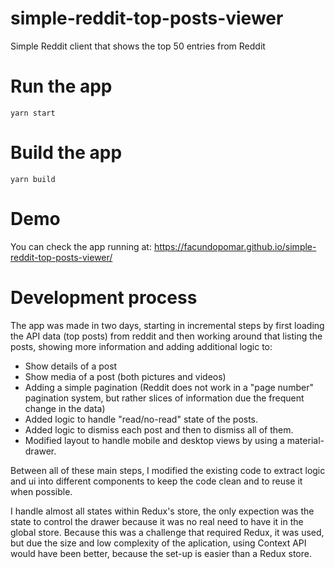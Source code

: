 # simple-reddit-top-posts-viewer
Simple Reddit client that shows the top 50 entries from Reddit

# Run the app
`yarn start`

# Build the app
`yarn build`

# Demo

You can check the app running at: https://facundopomar.github.io/simple-reddit-top-posts-viewer/

# Development process

The app was made in two days, starting in incremental steps by first loading the API data (top posts) from reddit and then working around that listing the posts, showing more information and adding additional logic to:

* Show details of a post
* Show media of a post (both pictures and videos)
* Adding a simple pagination (Reddit does not work in a "page number" pagination system, but rather slices of information due the frequent change in the data)
* Added logic to handle "read/no-read" state of the posts.
* Added logic to dismiss each post and then to dismiss all of them.
* Modified layout to handle mobile and desktop views by using a material-drawer.

Between all of these main steps, I modified the existing code to extract logic and ui into different components to keep the code clean and to reuse it when possible.

I handle almost all states within Redux's store, the only expection was the state to control the drawer because it was no real need to have it in the global store. Because this was a challenge that required Redux, it was used, but due the size and low complexity of the aplication, using Context API would have been better, because the set-up is easier than a Redux store.